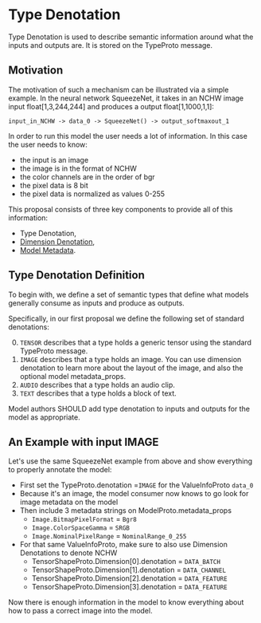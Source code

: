 <!--
Copyright (c) ONNX Project Contributors

SPDX-License-Identifier: Apache-2.0
-->

# Type Denotation

Type Denotation is used to describe semantic information around what the inputs and outputs are.    It is stored on the TypeProto message.

## Motivation

The motivation of such a mechanism can be illustrated via a simple example. In the neural network SqueezeNet, it takes in an NCHW image input float[1,3,244,244] and produces a output float[1,1000,1,1]:

```
input_in_NCHW -> data_0 -> SqueezeNet() -> output_softmaxout_1
```

In order to run this model the user needs a lot of information.    In this case the user needs to know:
* the input is an image
* the image is in the format of NCHW
* the color channels are in the order of bgr
* the pixel data is 8 bit
* the pixel data is normalized as values 0-255

This proposal consists of three key components to provide all of this information:
* Type Denotation,
* [Dimension Denotation](DimensionDenotation.md),
* [Model Metadata](MetadataProps.md).

## Type Denotation Definition

To begin with, we define a set of semantic types that define what models generally consume as inputs and produce as outputs.

Specifically, in our first proposal we define the following set of standard denotations:

0. `TENSOR` describes that a type holds a generic tensor using the standard TypeProto message.
1. `IMAGE` describes that a type holds an image.  You can use dimension denotation to learn more about the layout of the image, and also the optional model metadata_props.
2. `AUDIO` describes that a type holds an audio clip.
3. `TEXT` describes that a type holds a block of text.

Model authors SHOULD add type denotation to inputs and outputs for the model as appropriate.

## An Example with input IMAGE

Let's use the same SqueezeNet example from above and show everything to properly annotate the model:

* First set the TypeProto.denotation =`IMAGE` for the ValueInfoProto `data_0`
* Because it's an image, the model consumer now knows to go look for image metadata on the model
* Then include 3 metadata strings on ModelProto.metadata_props
	* `Image.BitmapPixelFormat` = `Bgr8`
	* `Image.ColorSpaceGamma` = `SRGB`
	* `Image.NominalPixelRange` = `NominalRange_0_255`
* For that same ValueInfoProto, make sure to also use Dimension Denotations to denote NCHW
	* TensorShapeProto.Dimension[0].denotation = `DATA_BATCH`
	* TensorShapeProto.Dimension[1].denotation = `DATA_CHANNEL`
	* TensorShapeProto.Dimension[2].denotation = `DATA_FEATURE`
	* TensorShapeProto.Dimension[3].denotation = `DATA_FEATURE`

Now there is enough information in the model to know everything about how to pass a correct image into the model.
